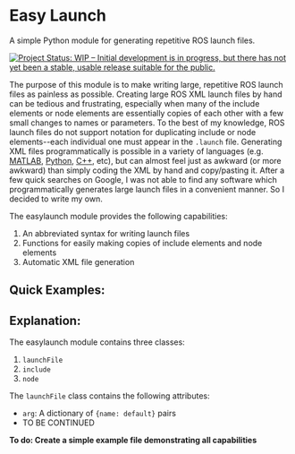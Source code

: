 # Easy Launch
A simple Python module for generating repetitive ROS launch files.

[![Project Status: WIP – Initial development is in progress, but there has not yet been a stable, usable release suitable for the public.](https://www.repostatus.org/badges/latest/wip.svg)](https://www.repostatus.org/#wip)

The purpose of this module is to make writing large, repetitive ROS launch files as painless as possible. 
Creating large ROS XML launch files by hand can be tedious and frustrating, especially when many of the include elements or node
elements are essentially copies of each other with a few small changes to names or parameters. 
To the best of my knowledge, ROS launch files do not support notation for duplicating include or node elements--each individual
one must appear in the `.launch` file.
Generating XML files
programmatically is possible in a variety of languages (e.g. [MATLAB](https://www.mathworks.com/help/matlab/ref/xmlwrite.html),
[Python](https://docs.python.org/3/library/xml.etree.elementtree.html#xml.etree.ElementTree.ElementTree.write),
[C++](https://stackoverflow.com/questions/303371/whats-the-easiest-way-to-generate-xml-in-c), etc), but can almost feel just as
awkward (or more awkward) than simply coding the XML by hand and copy/pasting it.
After a few quick searches on Google, I was not able to find any software which programmatically generates large launch files in
a convenient manner. So I decided to write my own.

The easylaunch module provides the following capabilities:
1. An abbreviated syntax for writing launch files
2. Functions for easily making copies of include elements and node elements
3. Automatic XML file generation

## Quick Examples:


## Explanation:

The easylaunch module contains three classes:
1. `launchFile`
2. `include`
3. `node`

The `launchFile` class contains the following attributes:
* `arg`: A dictionary of `{name: default}` pairs
* TO BE CONTINUED

**To do: Create a simple example file demonstrating all capabilities**
